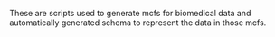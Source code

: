 These are scripts used to generate mcfs for biomedical data and automatically generated schema to represent the data in those mcfs.
